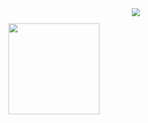 <p align="center">
<img loading="lazy" src="http://img.shields.io/static/v1?label=STATUS&message=EM%20DESENVOLVIMENTO&color=GREEN&style=for-the-badge"/>
</p>
<div>
    <a href="https://github.com/Weslleylopes93">
    <img height="180em" src="https://github-readme-stats.vercel.app/api?username=weslleylopes93&show_icons=true&hide=contribs,prs&cache_seconds=86400&theme=catppuccin_mocha">